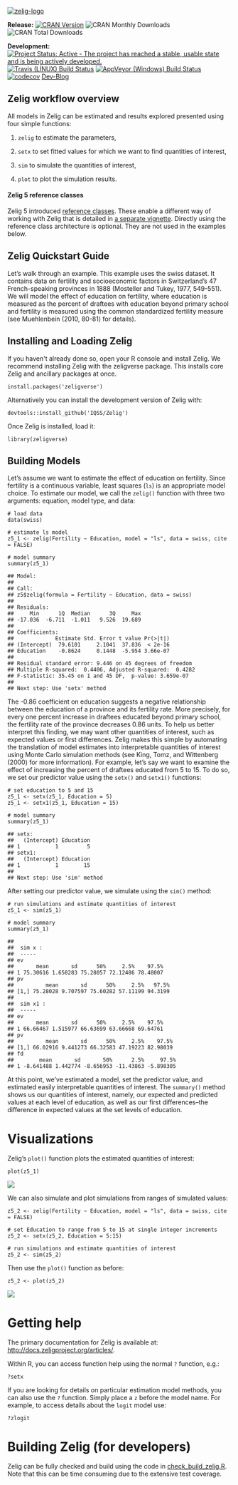 <!-- README.md is generated from README.Rmd. Please edit that file -->
[![zelig-logo](man/figures/zelig.png)](https://zeligproject.org/)

<!--- Badges ----->
**Release:** [![CRAN
Version](https://www.r-pkg.org/badges/version/Zelig)](https://CRAN.R-project.org/package=Zelig)
![CRAN Monthly
Downloads](http://cranlogs.r-pkg.org/badges/last-month/Zelig) ![CRAN
Total Downloads](http://cranlogs.r-pkg.org/badges/grand-total/Zelig)

**Development:** [![Project Status: Active - The project has reached a
stable, usable state and is being actively
developed.](http://www.repostatus.org/badges/latest/active.svg)](https://www.repostatus.org/)
[![Travis (LINUX) Build
Status](https://travis-ci.org/IQSS/Zelig.svg?branch=master)](https://travis-ci.org/IQSS/Zelig)
[![AppVeyor (Windows) Build
Status](https://ci.appveyor.com/api/projects/status/github/IQSS/Zelig?branch=master&svg=true)](https://ci.appveyor.com/project/IQSS/Zelig)
[![codecov](https://codecov.io/gh/IQSS/Zelig/branch/master/graph/badge.svg)](https://app.codecov.io/gh/IQSS/Zelig)
[Dev-Blog](https://medium.com/zelig-dev)

Zelig workflow overview
-----------------------

All models in Zelig can be estimated and results explored presented
using four simple functions:

1.  `zelig` to estimate the parameters,

2.  `setx` to set fitted values for which we want to find quantities of
    interest,

3.  `sim` to simulate the quantities of interest,

4.  `plot` to plot the simulation results.

#### Zelig 5 reference classes

Zelig 5 introduced [reference classes](http://adv-r.had.co.nz/R5.html).
These enable a different way of working with Zelig that is detailed in
[a separate
vignette](http://docs.zeligproject.org/articles/zelig5_vs_zelig4.html).
Directly using the reference class architecture is optional. They are
not used in the examples below.

Zelig Quickstart Guide
----------------------

Let’s walk through an example. This example uses the swiss dataset. It
contains data on fertility and socioeconomic factors in Switzerland’s 47
French-speaking provinces in 1888 (Mosteller and Tukey, 1977, 549-551).
We will model the effect of education on fertility, where education is
measured as the percent of draftees with education beyond primary school
and fertility is measured using the common standardized fertility
measure (see Muehlenbein (2010, 80-81) for details).

Installing and Loading Zelig
----------------------------

If you haven't already done so, open your R console and install Zelig.
We recommend installing Zelig with the zeligverse package. This installs
core Zelig and ancillary packages at once.

    install.packages('zeligverse')

Alternatively you can install the development version of Zelig with:

    devtools::install_github('IQSS/Zelig')

Once Zelig is installed, load it:

    library(zeligverse)

Building Models
---------------

Let’s assume we want to estimate the effect of education on fertility.
Since fertility is a continuous variable, least squares (`ls`) is an
appropriate model choice. To estimate our model, we call the `zelig()`
function with three two arguments: equation, model type, and data:

    # load data
    data(swiss)

    # estimate ls model
    z5_1 <- zelig(Fertility ~ Education, model = "ls", data = swiss, cite = FALSE)

    # model summary
    summary(z5_1)

    ## Model: 
    ## 
    ## Call:
    ## z5$zelig(formula = Fertility ~ Education, data = swiss)
    ## 
    ## Residuals:
    ##     Min      1Q  Median      3Q     Max 
    ## -17.036  -6.711  -1.011   9.526  19.689 
    ## 
    ## Coefficients:
    ##             Estimate Std. Error t value Pr(>|t|)
    ## (Intercept)  79.6101     2.1041  37.836  < 2e-16
    ## Education    -0.8624     0.1448  -5.954 3.66e-07
    ## 
    ## Residual standard error: 9.446 on 45 degrees of freedom
    ## Multiple R-squared:  0.4406, Adjusted R-squared:  0.4282 
    ## F-statistic: 35.45 on 1 and 45 DF,  p-value: 3.659e-07
    ## 
    ## Next step: Use 'setx' method

The -0.86 coefficient on education suggests a negative relationship
between the education of a province and its fertility rate. More
precisely, for every one percent increase in draftees educated beyond
primary school, the fertility rate of the province decreases 0.86 units.
To help us better interpret this finding, we may want other quantities
of interest, such as expected values or first differences. Zelig makes
this simple by automating the translation of model estimates into
interpretable quantities of interest using Monte Carlo simulation
methods (see King, Tomz, and Wittenberg (2000) for more information).
For example, let’s say we want to examine the effect of increasing the
percent of draftees educated from 5 to 15. To do so, we set our
predictor value using the `setx()` and `setx1()` functions:

    # set education to 5 and 15
    z5_1 <- setx(z5_1, Education = 5)
    z5_1 <- setx1(z5_1, Education = 15)

    # model summary
    summary(z5_1)

    ## setx:
    ##   (Intercept) Education
    ## 1           1         5
    ## setx1:
    ##   (Intercept) Education
    ## 1           1        15
    ## 
    ## Next step: Use 'sim' method

After setting our predictor value, we simulate using the `sim()` method:

    # run simulations and estimate quantities of interest
    z5_1 <- sim(z5_1)

    # model summary
    summary(z5_1)

    ## 
    ##  sim x :
    ##  -----
    ## ev
    ##       mean       sd      50%     2.5%    97.5%
    ## 1 75.30616 1.658283 75.28057 72.12486 78.48007
    ## pv
    ##          mean       sd      50%     2.5%   97.5%
    ## [1,] 75.28028 9.707597 75.60282 57.11199 94.3199
    ## 
    ##  sim x1 :
    ##  -----
    ## ev
    ##       mean       sd      50%     2.5%    97.5%
    ## 1 66.66467 1.515977 66.63699 63.66668 69.64761
    ## pv
    ##          mean       sd      50%     2.5%    97.5%
    ## [1,] 66.02916 9.441273 66.32583 47.19223 82.98039
    ## fd
    ##        mean       sd       50%      2.5%     97.5%
    ## 1 -8.641488 1.442774 -8.656953 -11.43863 -5.898305

At this point, we’ve estimated a model, set the predictor value, and
estimated easily interpretable quantities of interest. The `summary()`
method shows us our quantities of interest, namely, our expected and
predicted values at each level of education, as well as our first
differences–the difference in expected values at the set levels of
education.

Visualizations
==============

Zelig’s `plot()` function plots the estimated quantities of interest:

    plot(z5_1)

![](man/figures/example_plot_graph-1.png)

We can also simulate and plot simulations from ranges of simulated
values:

    z5_2 <- zelig(Fertility ~ Education, model = "ls", data = swiss, cite = FALSE)

    # set Education to range from 5 to 15 at single integer increments
    z5_2 <- setx(z5_2, Education = 5:15)

    # run simulations and estimate quantities of interest
    z5_2 <- sim(z5_2)

Then use the `plot()` function as before:

    z5_2 <- plot(z5_2)

![](man/figures/example_plot_ci_plot-1.png)

Getting help
============

The primary documentation for Zelig is available at:
<http://docs.zeligproject.org/articles/>.

Within R, you can access function help using the normal `?` function,
e.g.:

    ?setx

If you are looking for details on particular estimation model methods,
you can also use the `?` function. Simply place a `z` before the model
name. For example, to access details about the `logit` model use:

    ?zlogit

Building Zelig (for developers)
===============================

Zelig can be fully checked and build using the code in
[check\_build\_zelig.R](check_build_zelig.R). Note that this can be time
consuming due to the extensive test coverage.

